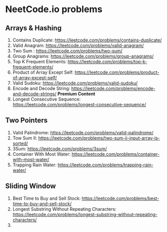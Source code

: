 

# NeetCode.io problems

## Arrays & Hashing

1. Contains Duplicate: https://leetcode.com/problems/contains-duplicate/
2. Valid Anagram: https://leetcode.com/problems/valid-anagram/
3. Two Sum : https://leetcode.com/problems/two-sum/
4. Group Anagrams: https://leetcode.com/problems/group-anagrams/
5. Top K Frequent Elements: https://leetcode.com/problems/top-k-frequent-elements/
6. Product of Array Except Self: https://leetcode.com/problems/product-of-array-except-self/
7. Valid Sudoku: https://leetcode.com/problems/valid-sudoku/
8. Encode and Decode String: https://leetcode.com/problems/encode-and-decode-strings/ **Premium Content**
9. Longest Consecutive Sequence: https://leetcode.com/problems/longest-consecutive-sequence/

## Two Pointers
1. Valid Palindrome: https://leetcode.com/problems/valid-palindrome/
2. Tow Sum II: https://leetcode.com/problems/two-sum-ii-input-array-is-sorted/
3. 3Sum: https://leetcode.com/problems/3sum/
4. Container With Most Water: https://leetcode.com/problems/container-with-most-water/
5. Trapping Rain Water: https://leetcode.com/problems/trapping-rain-water/

## Sliding Window
1. Best Time to Buy and Sell Stock: https://leetcode.com/problems/best-time-to-buy-and-sell-stock/
2. Longest Substring Without Repeating Characters: https://leetcode.com/problems/longest-substring-without-repeating-characters/
3.